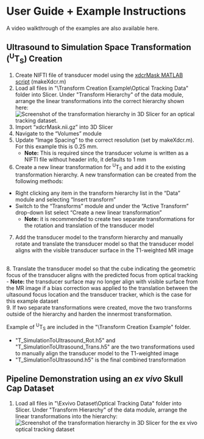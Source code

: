 # User Guide + Example Instructions
A video walkthrough of the examples are also available here. 

## Ultrasound to Simulation Space Transformation (<sup>U</sup>T<sub>S</sub>) Creation
1. Create NIFTI file of transducer model using the [xdcrMask MATLAB script](Scripts/makeXdcr.m) (makeXdcr.m)
2. Load all files in "\Transform Creation Example\Optical Tracking Data\" folder into Slicer. Under "Transform Hierarchy" of the data module, arrange the linear transformations into the correct hierarchy shown here: 
<br>![Screenshot of the transformation hierarchy in 3D Slicer for an optical tracking dataset.](https://user-images.githubusercontent.com/54997782/230184601-78580f92-6623-4a86-8cd0-966a4c640781.png)
3. Import “xdcrMask.nii.gz” into 3D Slicer
4. Navigate to the “Volumes” module
5. Update “Image Spacing” to the correct resolution (set by makeXdcr.m). For this example this is 0.25 mm.  
    - **Note:** This is required since the transducer volume is written as a NIFTI file without header info, it defaults to 1 mm
6. Create a new linear transformation for <sup>U</sup>T<sub>S</sub> and add it to the existing transformation hierarchy. A new transformation can be created from the following methods:
  - Right clicking any item in the transform hierarchy list in the “Data” module and selecting “Insert transform”
  - Switch to the “Transforms” module and under the “Active Transform” drop-down list select “Create a new linear transformation”
    - **Note:** it is recommended to create two separate transformations for the rotation and translation of the transducer model
7. Add the transducer model to the transform hierarchy and manually rotate and translate the transducer model so that the transducer model aligns with the visible transducer surface in the T1-weighted MR image  

<br> 8. Translate the transducer model so that the cube indicating the geometric focus of the transducer aligns with the predicted focus from optical tracking 
    - **Note:** the transducer surface may no longer align with visible surface from the MR image if a bias correction was applied to the translation between the ultasound focus location and the transducer tracker, which is the case for this example dataset
<br> 9. If two separate transformations were created, move the two transforms outside of the hierarchy and harden the innermost transformation. 

Example of <sup>U</sup>T<sub>S</sub> are included in the "\Transform Creation Example\" folder. 
- "T_SimulationToUltrasound_Rot.h5" and "T_SimulationToUltrasound_Trans.h5" are the two transformations used to manually align the transducer model to the T1-weighted image
- "T_SimulationToUltrasound.h5" is the final combined transformation 

## Pipeline Demonstration using an *ex vivo* Skull Cap Dataset
1. Load all files in "\Exvivo Dataset\Optical Tracking Data\" folder into Slicer. Under "Transform Hierarchy" of the data module, arrange the linear transformations into the hierarchy: 
<br>![Screenshot of the transformation hierarchy in 3D Slicer for the ex vivo optical tracking dataset](https://user-images.githubusercontent.com/54997782/230184704-fa700cbe-dad2-426f-8e5d-45857644d5e1.png)


